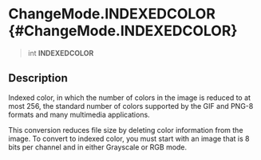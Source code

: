 ChangeMode.INDEXEDCOLOR {#ChangeMode.INDEXEDCOLOR}
=======================

> int **INDEXEDCOLOR**

Description
-----------

Indexed color, in which the number of colors in the image is reduced to
at most 256, the standard number of colors supported by the GIF and
PNG-8 formats and many multimedia applications.

This conversion reduces file size by deleting color information from the
image. To convert to indexed color, you must start with an image that is
8 bits per channel and in either Grayscale or RGB mode.
